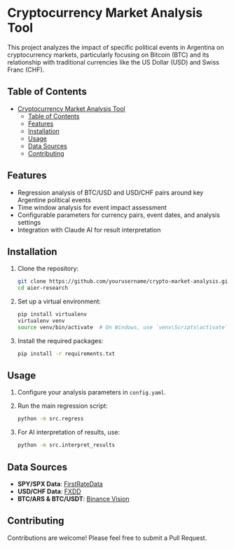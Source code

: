 # Cryptocurrency Market Analysis Tool

This project analyzes the impact of specific political events in Argentina on cryptocurrency markets, particularly focusing on Bitcoin (BTC) and its relationship with traditional currencies like the US Dollar (USD) and Swiss Franc (CHF).

## Table of Contents

- [Cryptocurrency Market Analysis Tool](#cryptocurrency-market-analysis-tool)
  - [Table of Contents](#table-of-contents)
  - [Features](#features)
  - [Installation](#installation)
  - [Usage](#usage)
  - [Data Sources](#data-sources)
  - [Contributing](#contributing)

## Features

- Regression analysis of BTC/USD and USD/CHF pairs around key Argentine political events
- Time window analysis for event impact assessment
- Configurable parameters for currency pairs, event dates, and analysis settings
- Integration with Claude AI for result interpretation

## Installation

1. Clone the repository:
   ```bash
   git clone https://github.com/yourusername/crypto-market-analysis.git
   cd aier-research
   ```

2. Set up a virtual environment:
   ```bash
   pip install virtualenv
   virtualenv venv
   source venv/bin/activate  # On Windows, use `venv\Scripts\activate`
   ```

3. Install the required packages:
   ```bash
   pip install -r requirements.txt
   ```

## Usage

1. Configure your analysis parameters in `config.yaml`.

2. Run the main regression script:
   ```bash
   python -m src.regress
   ```

3. For AI interpretation of results, use:
   ```bash
   python -m src.interpret_results
   ```

## Data Sources

- **SPY/SPX Data**: [FirstRateData](https://firstratedata.com/free-intraday-data)
- **USD/CHF Data**: [FXDD](https://www.fxdd.com/mt/en/market-data/metatrader-1-minute-data)
- **BTC/ARS & BTC/USDT**: [Binance Vision](https://data.binance.vision/?prefix=data/spot/daily/klines/)

## Contributing

Contributions are welcome! Please feel free to submit a Pull Request.
